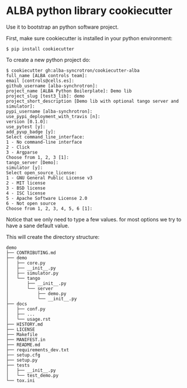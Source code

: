# ALBA python library cookiecutter

Use it to bootstrap an python software project.

First, make sure cookiecutter is installed in your python environment:
```console
$ pip install cookiecutter
```

To create a new python project do:
```console
$ cookiecutter gh:alba-syncrotron/cookiecutter-alba
full_name [ALBA controls team]:
email [controls@cells.es]:
github_username [alba-synchrotron]:
project_name [ALBA Python Boilerplate]: Demo lib
project_slug [test3_lib]: demo
project_short_description [Demo lib with optional tango server and simulator]:
pypi_username [alba-synchrotron]:
use_pypi_deployment_with_travis [n]:
version [0.1.0]:
use_pytest [y]:
add_pyup_badge [y]:
Select command_line_interface:
1 - No command-line interface
2 - Click
3 - Argparse
Choose from 1, 2, 3 [1]:
tango_server [Demo]:
simulator [y]:
Select open_source_license:
1 - GNU General Public License v3
2 - MIT license
3 - BSD license
4 - ISC license
5 - Apache Software License 2.0
6 - Not open source
Choose from 1, 2, 3, 4, 5, 6 [1]:
```

Notice that we only need to type a few values. for most options we try to have a sane default value.

This will create the directory structure:

```
demo
├── CONTRIBUTING.md
├── demo
│   ├── core.py
│   ├── __init__.py
│   ├── simulator.py
│   └── tango
│       ├── __init__.py
│       └── server
│           ├── demo.py
│           └── __init__.py
├── docs
│   ├── conf.py
│   ├── ...
│   └── usage.rst
├── HISTORY.md
├── LICENSE
├── Makefile
├── MANIFEST.in
├── README.md
├── requirements_dev.txt
├── setup.cfg
├── setup.py
├── tests
│   ├── __init__.py
│   └── test_demo.py
└── tox.ini
```
